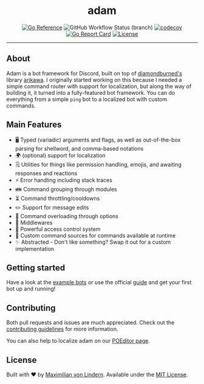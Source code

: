 <div align="center">
<h1>adam</h1>

[![Go Reference](https://pkg.go.dev/badge/github.com/mavolin/adam.svg)](https://pkg.go.dev/github.com/mavolin/adam)
![GitHub Workflow Status (branch)](https://img.shields.io/github/workflow/status/mavolin/adam/Test/develop?label=tests)
[![codecov](https://codecov.io/gh/mavolin/adam/branch/develop/graph/badge.svg?token=3qRIAudu4r)](https://codecov.io/gh/mavolin/adam)
[![Go Report Card](https://goreportcard.com/badge/github.com/mavolin/adam)](https://goreportcard.com/report/github.com/mavolin/adam)
[![License](https://img.shields.io/github/license/mavolin/dismock)](https://github.com/mavolin/dismock/blob/v2/LICENSE)
</div>

---

## About

Adam is a bot framework for Discord, built on top of [diamondburned's](https://github.com/diamondburned) library [arikawa](https://github.com/diamondburned).
I originally started working on this because I needed a simple command router with support for localization, but along the way of building it, it turned into a fully-featured bot framework.
You can do everything from a simple `ping` bot to a localized bot with custom commands.

## Main Features

* 🖥️ Typed (variadic) arguments and flags, as well as out-of-the-box parsing for shellword, and comma-based notations
* 🌍 (optional) support for localization
* 🗒️ Utilities for things like permission handling, emojis, and awaiting responses and reactions
* ⚡ Error handling including stack traces
* 👪 Command grouping through modules
* ⏳ Command throttling/cooldowns
* ✏️ Support for message edits
* 🔄 Command overloading through options
* 🤝 Middlewares
* 🛑 Powerful access control system
* 🔌 Custom command sources for commands available at runtime
* ✨ Abstracted - Don't like something? Swap it out for a custom implementation

## Getting started

Have a look at the [example bots](./_examples) or use the official [guide](https://go-adam.gitbook.io/adam/) and get your first bot up and running!

## Contributing

Both pull requests and issues are much appreciated. 
Check out the [contributing guidelines](./CONTRIBUTING.md) for more information.

You can also help to localize adam on our [POEditor page](https://poeditor.com/join/project?hash=yLTbnUFjXW).

## License

Built with ❤️ by [Maximilian von Lindern](https://github.com/mavolin).
Available under the [MIT License](./LICENSE).
